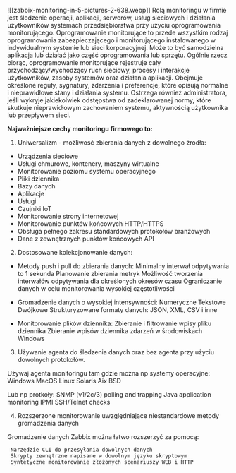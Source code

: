 ![[zabbix-monitoring-in-5-pictures-2-638.webp]]
Rolą monitoringu w firmie jest śledzenie operacji, aplikacji, serwerów, usług sieciowych i działania użytkowników systemach przedsiębiorstwa przy użyciu oprogramowania monitorującego. Oprogramowanie monitorujące to przede wszystkim rodzaj oprogramowania zabezpieczającego i monitorującego instalowanego w indywidualnym systemie lub sieci korporacyjnej. Może to być samodzielna aplikacja lub działać jako część oprogramowania lub sprzętu. Ogólnie rzecz biorąc, oprogramowanie monitorujące rejestruje cały przychodzący/wychodzący ruch sieciowy, procesy i interakcje użytkowników, zasoby systemów oraz działania aplikacji. Obejmuje określone reguły, sygnatury, zdarzenia i preferencje, które opisują normalne i nieprawidłowe stany i działania systemu. Ostrzega również administratora, jeśli wykryje jakiekolwiek odstępstwa od zadeklarowanej normy, które skutkuje nieprawidłowym zachowaniem systemu, aktywnością użytkownika lub przepływem sieci. 

**Najważniejsze cechy monitoringu firmowego to:**

1. Uniwersalizm - możliwość zbierania danych z dowolnego źrodła:

- Urządzenia sieciowe
- Usługi chmurowe, kontenery, maszyny wirtualne
- Monitorowanie poziomu systemu operacyjnego
- Pliki dziennika
- Bazy danych
- Aplikacje
- Usługi
- Czujniki IoT
- Monitorowanie strony internetowej
- Monitorowanie punktów końcowych HTTP/HTTPS
- Obsługa pełnego zakresu standardowych protokołów branżowych
- Dane z zewnętrznych punktów końcowych API

2. Dostosowane kolekcjonowanie danych: 

 - Metody push i pull do zbierania danych: 
    Minimalny interwał odpytywania to 1 sekunda
    Planowanie zbierania metryk
    Możliwość tworzenia interwałów odpytywania dla określonych okresów czasu
    Ograniczanie danych w celu monitorowania wysokiej częstotliwości

- Gromadzenie danych o wysokiej intensywności:
     Numeryczne
     Tekstowe
     Dwójkowe
     Strukturyzowane formaty danych: JSON, XML, CSV i inne

- Monitorowanie plików dziennika:
     Zbieranie i filtrowanie wpisy pliku dziennika
     Zbieranie wpisów dziennika zdarzeń w środowiskach Windows

3. Używanie agenta do śledzenia danych oraz bez agenta przy użyciu dowolnych protokołów. 

Używaj agenta monitoringu tam gdzie można np systemy operacyjne: 
Windows
MacOS
Linux
Solaris
Aix
BSD

Lub np protkoły:
SNMP (v1/2c/3) polling and trapping
Java application monitoring
IPMI
SSH/Telnet checks 

4. Rozszerzone monitorowanie uwzględniające niestandardowe metody gromadzenia danych

Gromadzenie danych Zabbix można łatwo rozszerzyć za pomocą:

     Narzędzie CLI do przesyłania dowolnych danych
     Skrypty zewnętrzne napisane w dowolnym języku skryptowym
     Syntetyczne monitorowanie złożonych scenariuszy WEB i HTTP
